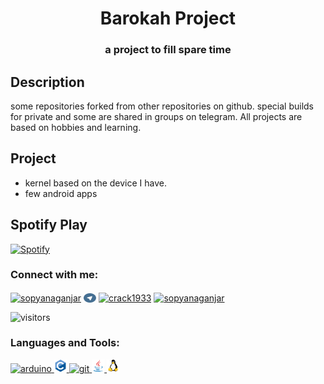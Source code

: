 <h1 align="center">Barokah Project</h1>
<h3 align="center">a project to fill spare time</h3>

## Description

some repositories forked from other repositories on github. special builds for private and some are shared in groups on telegram. All projects are based on hobbies and learning.

## Project

* kernel based on the device I have.
* few android apps

<!--## :zap: Recent Activity-->

<!--START_SECTION:activity-->




<!--END_SECTION:activity-->


## Spotify Play

[![Spotify](https://spotify-playing-virid.vercel.app/api/spotify)](https://open.spotify.com/user/clashteam.id)

<h3 align="left">Connect with me:</h3>
<p align="left">
<a href="https://twitter.com/sopyanaganjar" target="blank"><img align="center" src="https://raw.githubusercontent.com/rahuldkjain/github-profile-readme-generator/master/src/images/icons/Social/twitter.svg" alt="sopyanaganjar" height="15" width="20" /></a>
<a href="https://t.me/unkl933" target="blank"><img align="center" src="https://raw.githubusercontent.com/Barina/Dark-Telegram/master/Resources/logo.svg" alt="unkl933" height="15" width="20" /></a>
<a href="https://fb.com/crack1933" target="blank"><img align="center" src="https://raw.githubusercontent.com/rahuldkjain/github-profile-readme-generator/master/src/images/icons/Social/facebook.svg" alt="crack1933" height="15" width="20" /></a>
<a href="https://www.instagram.com/sopyanaganjar/" target="blank"><img align="center" src="https://raw.githubusercontent.com/rahuldkjain/github-profile-readme-generator/master/src/images/icons/Social/instagram.svg" alt="sopyanaganjar" height="15" width="20" /></a>
</p>

![visitors](https://visitor-badge.laobi.icu/badge?page_id=unkl933.unkl933)

<h3 align="left">Languages and Tools:</h3>
<p align="left"> <a href="https://www.arduino.cc/" target="_blank"> <img src="https://cdn.worldvectorlogo.com/logos/arduino-1.svg" alt="arduino" width="20" height="20"/> </a> <a href="https://www.cprogramming.com/" target="_blank"> <img src="https://raw.githubusercontent.com/devicons/devicon/master/icons/c/c-original.svg" alt="c" width="20" height="20"/> </a> <a href="https://git-scm.com/" target="_blank"> <img src="https://www.vectorlogo.zone/logos/git-scm/git-scm-icon.svg" alt="git" width="20" height="20"/> </a> <a href="https://www.java.com" target="_blank"> <img src="https://raw.githubusercontent.com/devicons/devicon/master/icons/java/java-original.svg" alt="java" width="20" height="20"/> </a> <a href="https://www.linux.org/" target="_blank"> <img src="https://raw.githubusercontent.com/devicons/devicon/master/icons/linux/linux-original.svg" alt="linux" width="20" height=20"/> </a> </p>

